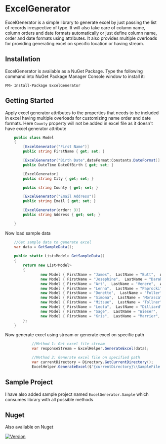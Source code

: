 # ExcelGenerator
ExcelGenerator is a simple library to generate excel by just passing the list of records irrespective of type. It will also take care 
of column name, column orders and date formats automatically or just define column name, order and date formats using attributes. 
It also provides multiple overloads for providing generating excel on specific location or having stream.

## Installation
ExcelGenerator is available as a NuGet Package. Type the following command into NuGet Package Manager Console window to install it:

```
PM> Install-Package ExcelGenerator
```

## Getting Started
Apply excel generator attributes to the properties that needs to be included in excel having multiple overloads for customizing name order and date formats. 
Here `County` property will not be added in excel file as it doesn't have excel generator attribute

```csharp
    public class Model
    {
        [ExcelGenerator("First Name")]
        public string FirstName { get; set; }

        [ExcelGenerator("Birth Date",dateFormat:Constants.DateFormat)]
        public DateTime DateOfBirth { get; set; }

        [ExcelGenerator]
        public string City { get; set; }

        public string County { get; set; }

        [ExcelGenerator("Email Address")]
        public string Email { get; set; }

        [ExcelGenerator(order: 3)]
        public string Address { get; set; }

    }
```

Now load sample data  
```csharp
    //Get sample data to generate excel 
    var data = GetSampleData();
            
	public static List<Model> GetSampleData()
    {
        return new List<Model>
        {
                new Model { FirstName = "James",  LastName = "Butt",  Address="6649 N Blue Gum St", City="New Orleans" , County="Orleans",  State="LA" , Zip = 70116, Phone="504-621-8927" , Email="jbutt@gmail.com", DateOfBirth=DateTime.Now},
                new Model { FirstName = "Josephine",  LastName = "Darakjy",  Address="4 B Blue Ridge Blvd", City="Brighton" , County="Livingston",  State="MI" , Zip = 48116, Phone="810-292-9388" , Email="josephine_darakjy@darakjy.org", DateOfBirth=DateTime.Now},
                new Model { FirstName = "Art",  LastName = "Venere",  Address="8 W Cerritos Ave #54", City="Bridgeport" , County="Gloucester",  State="NJ" , Zip = 8014, Phone="856-636-8749" , Email="art@venere.org", DateOfBirth=DateTime.Now},
                new Model { FirstName = "Lenna",  LastName = "Paprocki",  Address="639 Main St", City="Anchorage" , County="Anchorage",  State="AK" , Zip = 99501, Phone="907-385-4412" , Email="lpaprocki@hotmail.com", DateOfBirth=DateTime.Now},
                new Model { FirstName = "Donette",  LastName = "Foller",  Address="34 Center St", City="Hamilton" , County="Butler",  State="OH" , Zip = 45011, Phone="513-570-1893" , Email="donette.foller@cox.net", DateOfBirth=DateTime.Now},
                new Model { FirstName = "Simona",  LastName = "Morasca",  Address="3 Mcauley Dr", City="Ashland" , County="Ashland",  State="OH" , Zip = 44805, Phone="419-503-2484" , Email="simona@morasca.com", DateOfBirth=DateTime.Now},
                new Model { FirstName = "Mitsue",  LastName = "Tollner",  Address="7 Eads St", City="Chicago" , County="Cook",  State="IL" , Zip = 60632, Phone="773-573-6914" , Email="mitsue_tollner@yahoo.com", DateOfBirth=DateTime.Now},
                new Model { FirstName = "Leota",  LastName = "Dilliard",  Address="7 W Jackson Blvd", City="San Jose" , County="Santa Clara",  State="CA" , Zip = 95111, Phone="408-752-3500" , Email="leota@hotmail.com", DateOfBirth=DateTime.Now},
                new Model { FirstName = "Sage",  LastName = "Wieser",  Address="5 Boston Ave #88", City="Sioux Falls" , County="Minnehaha",  State="SD" , Zip = 57105, Phone="605-414-2147" , Email="sage_wieser@cox.net", DateOfBirth=DateTime.Now},
                new Model { FirstName = "Kris",  LastName = "Marrier",  Address="228 Runamuck Pl #2808", City="Baltimore" , County="Baltimore City",  State="MD" , Zip = 21224, Phone="410-655-8723" , Email="kris@gmail.com", DateOfBirth=DateTime.Now},
        };
    }
```

Now generate excel using stream or generate excel on specific path
```csharp
            //Method 1: Get excel file stream 
            var responseStream = ExcelHelper.GenerateExcel(data);

            //Method 2: Generate excel file on specified path 
            var currentDirectory = Directory.GetCurrentDirectory();
            ExcelHelper.GenerateExcel($"{currentDirectory}\\SampleFile.xlsx", data);

```

## Sample Project 
I have also added sample project named `ExcelGenerator.Sample` which consumes library with all possible methods  

## Nuget
Also available on Nuget 

[![Version](https://img.shields.io/nuget/vpre/ExcelGenerator.net.svg)](https://www.nuget.org/packages/ExcelGenerator.net)
